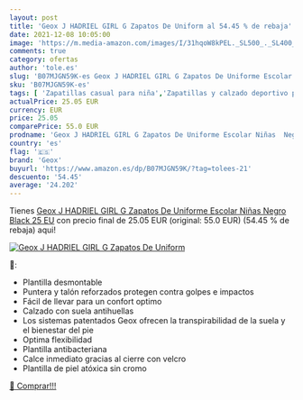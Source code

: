 ```yaml
---
layout: post
title: 'Geox J HADRIEL GIRL G Zapatos De Uniform al 54.45 % de rebaja'
date: 2021-12-08 10:05:00
image: 'https://m.media-amazon.com/images/I/31hqoW8kPEL._SL500_._SL400_.jpg'
comments: true
category: ofertas
author: 'tole.es'
slug: 'B07MJGN59K-es Geox J HADRIEL GIRL G Zapatos De Uniforme Escolar Niñas...'
sku: 'B07MJGN59K-es'
tags: [ 'Zapatillas casual para niña','Zapatillas y calzado deportivo para niña','Zapatos','Zapatos - Niñas','Zapatos y complementos','escolar','geox', ]
actualPrice: 25.05 EUR
currency: EUR
price: 25.05
comparePrice: 55.0 EUR
prodname: 'Geox J HADRIEL GIRL G Zapatos De Uniforme Escolar Niñas  Negro  Black   25 EU'
country: 'es'
flag: '🇪🇸'
brand: 'Geox'
buyurl: 'https://www.amazon.es/dp/B07MJGN59K/?tag=tolees-21'
descuento: '54.45'
average: '24.202'
---
```


Tienes [Geox J HADRIEL GIRL G Zapatos De Uniforme Escolar Niñas  Negro  Black   25 EU](https://www.amazon.es/dp/B07MJGN59K/?tag=tolees-21) con precio final de  25.05 EUR (original: 55.0 EUR) (54.45 %  de rebaja) aqui!

[![Geox J HADRIEL GIRL G Zapatos De Uniform](https://m.media-amazon.com/images/I/31hqoW8kPEL._SL500_._SL400_.jpg)](https://www.amazon.es/dp/B07MJGN59K/?tag=tolees-21)

🔎:

- Plantilla desmontable
- Puntera y talón reforzados protegen contra golpes e impactos
- Fácil de llevar para un confort optimo
- Calzado con suela antihuellas
- Los sistemas patentados Geox ofrecen la transpirabilidad de la suela y el bienestar del pie
- Optima flexibilidad
- Plantilla antibacteriana
- Calce inmediato gracias al cierre con velcro
- Plantilla de piel atóxica sin cromo

[🛒 Comprar!!!](https://www.amazon.es/dp/B07MJGN59K/?tag=tolees-21)

